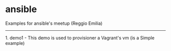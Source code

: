 # ansible
Examples for ansible's meetup (Reggio Emilia)
<hr>
1. demo1
   - This demo is used to provisioner a Vagrant's vm (is a Simple example)

